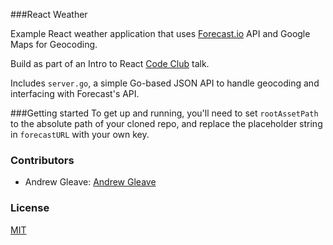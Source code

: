 ###React Weather

Example React weather application that uses [Forecast.io](https://developer.forecast.io) API and Google Maps for Geocoding.

Build as part of an Intro to React [Code Club](http://codeclub.im/2014/07/introduction-react-scratch-kids-lots/) talk.

Includes `server.go`, a simple Go-based JSON API to handle geocoding and interfacing with Forecast's API.

###Getting started
To get up and running, you'll need to set `rootAssetPath` to the absolute path of your cloned repo, and replace the placeholder string in `forecastURL` with your own key.

### Contributors

 * Andrew Gleave: [Andrew Gleave](https://github.com/andrewgleave)

### License

  [MIT](LICENSE)
